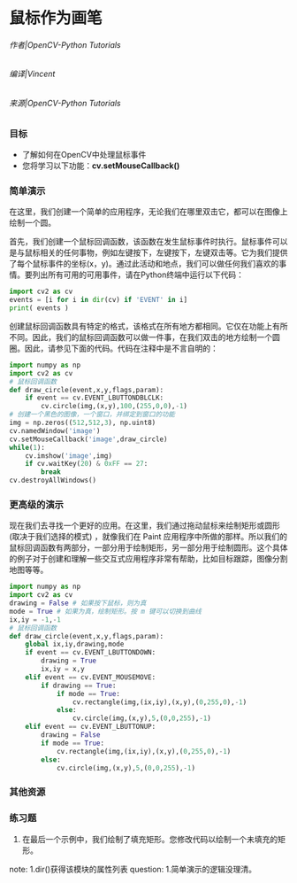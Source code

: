 # 鼠标作为画笔

###### 作者|OpenCV-Python Tutorials
###### 编译|Vincent
###### 来源|OpenCV-Python Tutorials  

### 目标
- 了解如何在OpenCV中处理鼠标事件
- 您将学习以下功能：**cv.setMouseCallback()**

### 简单演示

在这里，我们创建一个简单的应用程序，无论我们在哪里双击它，都可以在图像上绘制一个圆。

首先，我们创建一个鼠标回调函数，该函数在发生鼠标事件时执行。鼠标事件可以是与鼠标相关的任何事物，例如左键按下，左键按下，左键双击等。它为我们提供了每个鼠标事件的坐标(x，y)。通过此活动和地点，我们可以做任何我们喜欢的事情。要列出所有可用的可用事件，请在Python终端中运行以下代码：

```python
import cv2 as cv
events = [i for i in dir(cv) if 'EVENT' in i]
print( events )
```

创建鼠标回调函数具有特定的格式，该格式在所有地方都相同。它仅在功能上有所不同。因此，我们的鼠标回调函数可以做一件事，在我们双击的地方绘制一个圆圈。因此，请参见下面的代码。代码在注释中是不言自明的：

```python
import numpy as np
import cv2 as cv
# 鼠标回调函数
def draw_circle(event,x,y,flags,param):
    if event == cv.EVENT_LBUTTONDBLCLK:
        cv.circle(img,(x,y),100,(255,0,0),-1)
# 创建一个黑色的图像，一个窗口，并绑定到窗口的功能
img = np.zeros((512,512,3), np.uint8)
cv.namedWindow('image')
cv.setMouseCallback('image',draw_circle)
while(1):
    cv.imshow('image',img)
    if cv.waitKey(20) & 0xFF == 27:
        break
cv.destroyAllWindows()
```

### 更高级的演示
现在我们去寻找一个更好的应用。在这里，我们通过拖动鼠标来绘制矩形或圆形(取决于我们选择的模式) ，就像我们在 Paint 应用程序中所做的那样。所以我们的鼠标回调函数有两部分，一部分用于绘制矩形，另一部分用于绘制圆形。这个具体的例子对于创建和理解一些交互式应用程序非常有帮助，比如目标跟踪，图像分割地图等等。

```python
import numpy as np
import cv2 as cv
drawing = False # 如果按下鼠标，则为真
mode = True # 如果为真，绘制矩形。按 m 键可以切换到曲线
ix,iy = -1,-1
# 鼠标回调函数
def draw_circle(event,x,y,flags,param):
    global ix,iy,drawing,mode
    if event == cv.EVENT_LBUTTONDOWN:
        drawing = True
        ix,iy = x,y
    elif event == cv.EVENT_MOUSEMOVE:
        if drawing == True:
            if mode == True:
                cv.rectangle(img,(ix,iy),(x,y),(0,255,0),-1)
            else:
                cv.circle(img,(x,y),5,(0,0,255),-1)
    elif event == cv.EVENT_LBUTTONUP:
        drawing = False
        if mode == True:
            cv.rectangle(img,(ix,iy),(x,y),(0,255,0),-1)
        else:
            cv.circle(img,(x,y),5,(0,0,255),-1)
```

### 其他资源

### 练习题

1. 在最后一个示例中，我们绘制了填充矩形。您修改代码以绘制一个未填充的矩形。

note:
1.dir()获得该模块的属性列表
question:
1.简单演示的逻辑没理清。
